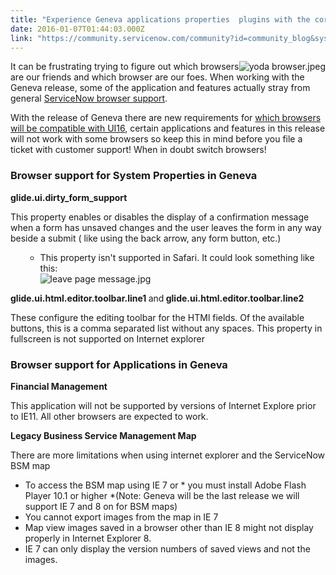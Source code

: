 ```yaml
---
title: "Experience Geneva applications properties  plugins with the correct browser"
date: 2016-01-07T01:44:03.000Z
link: "https://community.servicenow.com/community?id=community_blog&sys_id=5eac6625dbd0dbc01dcaf3231f961917"
---
```

<p><img   alt="yoda browser.jpeg" class="image-2 jive-image" src="1d98b775dbd05fc03eb27a9e0f961958.iix" style="height: auto; float: right;"/></p><p>It can be frustrating trying to figure out which browsers are our friends and which browser are our foes. When working with the Geneva release, some of the application and features actually stray from general <a title="ocs.servicenow.com/release_notes/r_BrowserRequirements.html" href="https://docs.servicenow.com/release_notes/r_BrowserRequirements.html">ServiceNow browser support</a>.</p><p></p><p>With the release of Geneva there are new requirements for <a title="ocs.servicenow.com/administer/navigation_and_ui/reference/r_BrowserSupportForUI161.html" href="https://docs.servicenow.com/administer/navigation_and_ui/reference/r_BrowserSupportForUI161.html">which browsers will be compatible with UI16</a>, certain applications and features in this release will not work with some browsers so keep this in mind before you file a ticket with customer support! When in doubt switch browsers!</p><p></p><h3>Browser support for System Properties in Geneva</h3><p><strong>glide.ui.dirty_form_support</strong></p><p>This property enables or disables the display of a confirmation message when a form has unsaved changes and the user leaves the form in any way beside a submit ( like using the back arrow, any form button, etc.)</p><ul><ul><li>This property isn't supported in Safari. It could look something like this: <img   alt="leave page message.jpg" class="image-1 jive-image" src="0a77d4c6db589fc068c1fb651f96197e.iix" style="height: auto; display: block; margin-left: auto; margin-right: auto;"/></li></ul></ul><p></p><p><strong>glide.ui.html.editor.toolbar.line1 </strong>and<strong> </strong><strong>glide.ui.html.editor.toolbar.line2</strong></p><p>These configure the editing toolbar for the HTMl fields. Of the available buttons, this is a comma separated list without any spaces. This property in fullscreen is not supported on Internet explorer</p><p></p><h3>Browser support for Applications in Geneva</h3><p><strong>Financial Management</strong></p><p>This application will not be supported by versions of Internet Explore prior to IE11. All other browsers are expected to work.</p><p></p><p><strong>Legacy Business Service Management Map</strong></p><p>There are more limitations when using internet explorer and the ServiceNow BSM map</p><ul><li>To access the BSM map using IE 7 or * you must install Adobe Flash Player 10.1 or higher *(Note: Geneva will be the last release we will support IE 7 and 8 on for BSM maps)</li><li>You cannot export images from the map in IE 7</li><li>Map view images saved in a browser other than IE 8 might not display properly in Internet Explorer 8.</li><li>IE 7 can only display the version numbers of saved views and not the images.</li></ul>